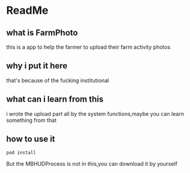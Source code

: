 # ReadMe
## what is FarmPhoto
this is a app to help the farmer to upload their farm activity photos
## why i put it here
that's because of the fucking institutional
## what can i learn from this
i wrote the upload part all by the system functions,maybe you can learn something from that
## how to use it
```shell
pod install
```
But the MBHUDProcess is not in this,you can download it by yourself
